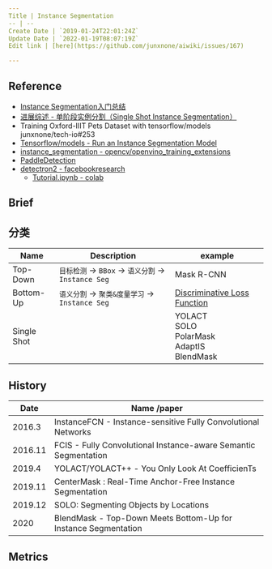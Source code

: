```yaml
---
Title | Instance Segmentation
-- | --
Create Date | `2019-01-24T22:01:24Z`
Update Date | `2022-01-19T08:07:19Z`
Edit link | [here](https://github.com/junxnone/aiwiki/issues/167)

---
```

## Reference
- [Instance Segmentation入门总结](https://www.cnblogs.com/Xiaoyan-Li/p/10156463.html)
- [进展综述 - 单阶段实例分割（Single Shot Instance Segmentation）](https://zhuanlan.zhihu.com/p/102231853)
- Training Oxford-IIIT Pets Dataset with tensorflow/models junxnone/tech-io#253
- [Tensorflow/models - Run an Instance Segmentation Model](https://github.com/tensorflow/models/blob/master/research/object_detection/g3doc/instance_segmentation.md)
- [instance_segmentation - opencv/openvino_training_extensions](https://github.com/opencv/openvino_training_extensions/tree/develop/pytorch_toolkit/instance_segmentation)
- [PaddleDetection](https://github.com/PaddlePaddle/PaddleDetection)
- [detectron2 - facebookresearch](https://github.com/facebookresearch/detectron2) 
  - [Tutorial.ipynb - colab](https://colab.research.google.com/drive/16jcaJoc6bCFAQ96jDe2HwtXj7BMD_-m5#scrollTo=hBXeH8UXFcqU)


## Brief

## 分类

Name | Description | example
-- | -- | --
Top-Down |  `目标检测` -> `BBox` -> `语义分割` -> `Instance Seg` | Mask R-CNN
Bottom-Up | `语义分割` -> `聚类&度量学习` -> `Instance Seg` |  [Discriminative Loss Function](https://arxiv.org/abs/1708.02551)
Single Shot  | |YOLACT<br>SOLO<br>PolarMask<br>AdaptIS<br>BlendMask<br>  


## History

Date | Name /paper
-- | -- 
2016.3 | InstanceFCN  - Instance-sensitive Fully Convolutional Networks
2016.11 | FCIS - Fully Convolutional Instance-aware Semantic Segmentation
2019.4 | YOLACT/YOLACT++ - You Only Look At CoefficienTs
2019.11 | CenterMask : Real-Time Anchor-Free Instance Segmentation
2019.12 | SOLO: Segmenting Objects by Locations
2020 | BlendMask - Top-Down Meets Bottom-Up for Instance Segmentation

## Metrics

